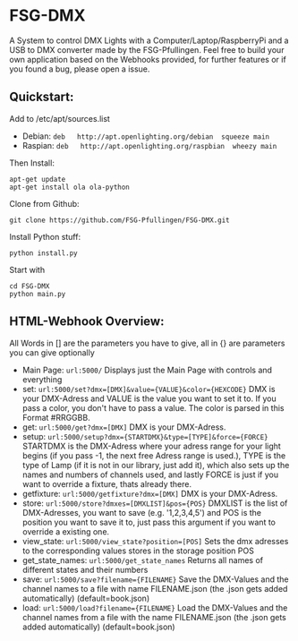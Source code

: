 # FSG-DMX
A System to control DMX Lights with a Computer/Laptop/RaspberryPi and a USB to DMX converter made by the FSG-Pfullingen. Feel free to build your own application based on the Webhooks provided, for further features or if you found a bug, please open a issue.

## Quickstart:
Add to  /etc/apt/sources.list
* Debian: ```deb   http://apt.openlighting.org/debian  squeeze main```
* Raspian: ```deb   http://apt.openlighting.org/raspbian  wheezy main```

Then Install:
```
apt-get update
apt-get install ola ola-python
```
Clone from Github:
```
git clone https://github.com/FSG-Pfullingen/FSG-DMX.git
```
Install Python stuff:
```
python install.py
```
Start with
```
cd FSG-DMX
python main.py
```

## HTML-Webhook Overview:
All Words in [] are the parameters you have to give, all in {} are parameters you can give optionally
* Main Page: ```url:5000/```
Displays just the Main Page with controls and everything
* set: ```url:5000/set?dmx=[DMX]&value={VALUE}&color={HEXCODE}```
DMX is your DMX-Adress and VALUE is the value you want to set it to. If you pass a color, you don't have to pass a value. The color is parsed in this Format #RRGGBB.
* get: ```url:5000/get?dmx=[DMX]```
DMX is your DMX-Adress.
* setup: ```url:5000/setup?dmx={STARTDMX}&type=[TYPE]&force={FORCE}```
STARTDMX is the DMX-Adress where your adress range for your light begins (if you pass -1, the next free Adress range is used.), TYPE is the type of Lamp (if it is not in our library, just add it), which also sets up the names and numbers of channels used, and lastly FORCE is just if you want to override a fixture, thats already there.
* getfixture: ```url:5000/getfixture?dmx=[DMX]```
DMX is your DMX-Adress.
* store: ```url:5000/store?dmxes=[DMXLIST]&pos={POS}```
DMXLIST is the list of DMX-Adresses, you want to save (e.g. '1,2,3,4,5') and POS is the position you want to save it to, just pass this argument if you want to override a existing one.
* view_state: ```url:5000/view_state?position=[POS]```
Sets the dmx adresses to the corresponding values stores in the storage position POS
* get_state_names: ```url:5000/get_state_names```
Returns all names of different states and their numbers
* save: ```url:5000/save?filename={FILENAME}```
Save the DMX-Values and the channel names to a file with name FILENAME.json (the .json gets added automatically) (default=book.json)
* load: ```url:5000/load?filename={FILENAME}```
Load the DMX-Values and the channel names from a file with the name FILENAME.json (the .json gets added automatically) (default=book.json)
